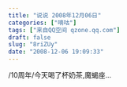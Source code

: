 ```yaml
---
title: "说说 2008年12月06日"
categories: ["嘀咕"]
tags: ["来自QQ空间 qzone.qq.com"]
draft: false
slug: "8riZUy"
date: "2008-12-06 19:09:33"
---
```


/10周年/今天喝了杯奶茶,魔蝎座...
